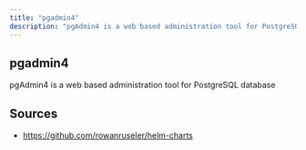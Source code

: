 ```yaml
---
title: "pgadmin4"
description: "pgAdmin4 is a web based administration tool for PostgreSQL database"
---
```


## pgadmin4

pgAdmin4 is a web based administration tool for PostgreSQL database

## Sources

- https://github.com/rowanruseler/helm-charts
